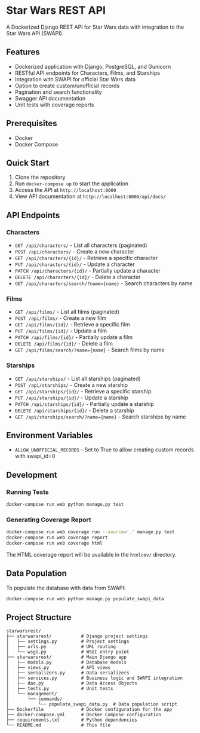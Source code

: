 # Star Wars REST API

A Dockerized Django REST API for Star Wars data with integration to the Star Wars API (SWAPI).

## Features

- Dockerized application with Django, PostgreSQL, and Gunicorn
- RESTful API endpoints for Characters, Films, and Starships
- Integration with SWAPI for official Star Wars data
- Option to create custom/unofficial records
- Pagination and search functionality
- Swagger API documentation
- Unit tests with coverage reports

## Prerequisites

- Docker
- Docker Compose

## Quick Start

1. Clone the repository
2. Run `docker-compose up` to start the application
3. Access the API at `http://localhost:8000`
4. View API documentation at `http://localhost:8000/api/docs/`

## API Endpoints

### Characters
- `GET /api/characters/` - List all characters (paginated)
- `POST /api/characters/` - Create a new character
- `GET /api/characters/{id}/` - Retrieve a specific character
- `PUT /api/characters/{id}/` - Update a character
- `PATCH /api/characters/{id}/` - Partially update a character
- `DELETE /api/characters/{id}/` - Delete a character
- `GET /api/characters/search/?name={name}` - Search characters by name

### Films
- `GET /api/films/` - List all films (paginated)
- `POST /api/films/` - Create a new film
- `GET /api/films/{id}/` - Retrieve a specific film
- `PUT /api/films/{id}/` - Update a film
- `PATCH /api/films/{id}/` - Partially update a film
- `DELETE /api/films/{id}/` - Delete a film
- `GET /api/films/search/?name={name}` - Search films by name

### Starships
- `GET /api/starships/` - List all starships (paginated)
- `POST /api/starships/` - Create a new starship
- `GET /api/starships/{id}/` - Retrieve a specific starship
- `PUT /api/starships/{id}/` - Update a starship
- `PATCH /api/starships/{id}/` - Partially update a starship
- `DELETE /api/starships/{id}/` - Delete a starship
- `GET /api/starships/search/?name={name}` - Search starships by name

## Environment Variables

- `ALLOW_UNOFFICIAL_RECORDS` - Set to True to allow creating custom records with swapi_id=0

## Development

### Running Tests

```bash
docker-compose run web python manage.py test
```

### Generating Coverage Report

```bash
docker-compose run web coverage run --source='.' manage.py test
docker-compose run web coverage report
docker-compose run web coverage html
```

The HTML coverage report will be available in the `htmlcov/` directory.

## Data Population

To populate the database with data from SWAPI:

```bash
docker-compose run web python manage.py populate_swapi_data
```

## Project Structure

```
starwarsrest/
├── starwarsrest/           # Django project settings
│   ├── settings.py         # Project settings
│   ├── urls.py             # URL routing
│   └── wsgi.py             # WSGI entry point
├── starwarsrest/           # Main Django app
│   ├── models.py           # Database models
│   ├── views.py            # API views
│   ├── serializers.py      # Data serializers
│   ├── services.py         # Business logic and SWAPI integration
│   ├── dao.py              # Data Access Objects
│   ├── tests.py            # Unit tests
│   └── management/
│       └── commands/
│           └── populate_swapi_data.py  # Data population script
├── Dockerfile              # Docker configuration for the app
├── docker-compose.yml      # Docker Compose configuration
├── requirements.txt        # Python dependencies
└── README.md               # This file
```
